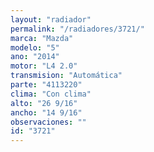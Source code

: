 ```yaml
---
layout: "radiador"
permalink: "/radiadores/3721/"
marca: "Mazda"
modelo: "5"
ano: "2014"
motor: "L4 2.0"
transmision: "Automática"
parte: "4113220"
clima: "Con clima"
alto: "26 9/16"
ancho: "14 9/16"
observaciones: ""
id: "3721"
---
```



